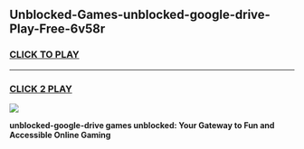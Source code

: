 
## Unblocked-Games-unblocked-google-drive-Play-Free-6v58r
<h3>
<a href="https://premium76.site?title=unblocked-google-drive&ref=10A">CLICK TO PLAY</a></h3>
<hr>

<h3>
<a href="https://premium76.site?title=unblocked-google-drive&ref=10A">CLICK 2 PLAY</a>
  
</h3>

<a href="https://premium76.site?title=unblocked-google-drive&ref=10A"><img src="https://clearcache.store/games.png"></a>


**unblocked-google-drive games unblocked: Your Gateway to Fun and Accessible Online Gaming**
